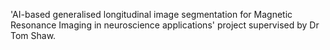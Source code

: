 'AI-based generalised longitudinal image segmentation for Magnetic Resonance Imaging in neuroscience applications' project supervised by Dr Tom Shaw. 
